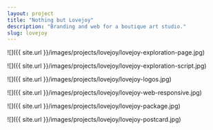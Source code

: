 ```yaml
---
layout: project
title: "Nothing but Lovejoy"
description: "Branding and web for a boutique art studio."
slug: lovejoy
---
```

![]({{ site.url }}/images/projects/lovejoy/lovejoy-exploration-page.jpg)

![]({{ site.url }}/images/projects/lovejoy/lovejoy-exploration-script.jpg)

![]({{ site.url }}/images/projects/lovejoy/lovejoy-logos.jpg)

![]({{ site.url }}/images/projects/lovejoy/lovejoy-web-responsive.jpg)

![]({{ site.url }}/images/projects/lovejoy/lovejoy-package.jpg)

![]({{ site.url }}/images/projects/lovejoy/lovejoy-postcard.jpg)


